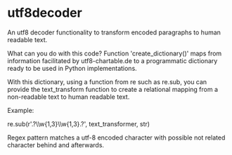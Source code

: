 # utf8decoder
An utf8 decoder functionality to transform encoded paragraphs to human readable text. 

What can you do with this code? 
Function 'create_dictionary()' maps from information facilitated by utf8-chartable.de to a programmatic dictionary ready to be used in Python implementations. 

With this dictionary, using a function from re such as re.sub, you can provide the text_transform function to create a relational mapping from a non-readable text to human readable text. 

Example: 

re.sub(r'.?\\\w{1,3}\\\w{1,3}.?', text_transformer, str)

Regex pattern matches a utf-8 encoded character with possible not related character behind and afterwards. 

